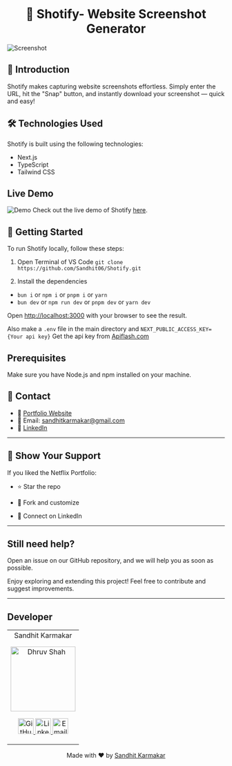 <h1 align="center"><b>📸 Shotify- Website Screenshot Generator</b></h1>

![Screenshot](https://res.cloudinary.com/dyz1paeem/image/upload/v1745744488/Mockup1_jixquo.jpg)

## 📌 Introduction
Shotify makes capturing website screenshots effortless. Simply enter the URL, hit the "Snap" button, and instantly download your screenshot — quick and easy!

## 🛠️ Technologies Used

Shotify is built using the following technologies:

- Next.js
- TypeScript
- Tailwind CSS

## Live Demo

![Demo](https://res.cloudinary.com/dyz1paeem/image/upload/v1745743473/shotify_2_ajiw3j.png)
Check out the live demo of Shotify [here](https://shottify.vercel.app/).

## 🚀 Getting Started

To run Shotify locally, follow these steps:

1. Open Terminal of VS Code
   ```git clone https://github.com/Sandhit06/Shotify.git```

2. Install the dependencies
- `bun i` or `npm i` or `pnpm i` or `yarn`
- `bun dev` or `npm run dev` or `pnpm dev` or `yarn dev`

Open [http://localhost:3000](http://localhost:3000) with your browser to see the result.

Also make a `.env` file in the main directory and `NEXT_PUBLIC_ACCESS_KEY={Your api key}`
Get the api key from [Apiflash.com](https://api.apiflash.com/)


## Prerequisites

Make sure you have Node.js and npm installed on your machine.

## 📧 Contact

- 💼 [Portfolio Website](http://sandhit.tech/)
- 📧 Email: [sandhitkarmakar@gmail.com](mailto:sandhitkarmakar@gmail.com)
- 🔗 [LinkedIn](https://www.linkedin.com/in/sandhit-karmakar/)

---


## 🌟 Show Your Support
If you liked the Netflix Portfolio:

- ⭐ Star the repo

- 🔀 Fork and customize

- 🤝 Connect on LinkedIn

---

## Still need help?
Open an issue on our GitHub repository, and we will help you as soon as possible.

Enjoy exploring and extending this project! Feel free to contribute and suggest improvements.

---

## Developer
<table>
    <tr align="center">
        <td>
        Sandhit Karmakar
        <p align="center">
            <img src = "https://avatars.githubusercontent.com/u/90787826?v=4" width="150" height="150" alt="Dhruv Shah">
        </p>
            <p align="center">
                <a href = "https://github.com/Sandhit06">
                    <img src = "http://www.iconninja.com/files/241/825/211/round-collaboration-social-github-code-circle-network-icon.svg" width="36" height = "36" alt="GitHub"/>
                </a>
                <a href = "https://www.linkedin.com/in/sandhit-karmakar/" target="_blank">
                    <img src = "http://www.iconninja.com/files/863/607/751/network-linkedin-social-connection-circular-circle-media-icon.svg" width="36" height="36" alt="LinkedIn"/>
                </a>
                <a href = "mailto:sandhitkarmakar@gmail.com" target="_blank">
                    <img src = "https://www.iconninja.com/files/312/807/734/share-send-email-chat-circle-message-mail-icon.svg" width="36" height="36" alt="Email"/>
                </a>
            </p>
        </td>
    </tr>
</table>

<p align="center">
    Made with ❤️ by <a href="https://github.com/Sandhit06">Sandhit Karmakar</a>
</p>
